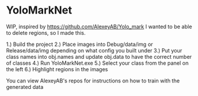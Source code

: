 # YoloMarkNet

WIP, inspired by https://github.com/AlexeyAB/Yolo_mark
I wanted to be able to delete regions, so I made this.

1.) Build the project
2.) Place images into Debug/data/img or Release/data/img depending on what config you built under
3.) Put your class names into obj.names and update obj.data to have the correct number of classes
4.) Run YoloMarkNet.exe
5.) Select your class from the panel on the left
6.) Highlight regions in the images

You can view AlexeyAB's repos for instructions on how to train with the generated data